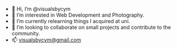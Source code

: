 - 👋 Hi, I’m @visualsbycym
- 👀 I’m interested in Web Development and Photography.
- 🌱 I’m currently relearning things I acquired at uni.
- 💞️ I’m looking to collaborate on small projects and contribute to the community.
- 📫 visualsbycym@gmail.com

<!---
visualsbycym/visualsbycym is a ✨ special ✨ repository because its `README.md` (this file) appears on your GitHub profile.
You can click the Preview link to take a look at your changes.
--->
